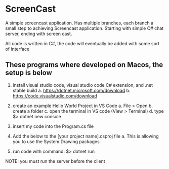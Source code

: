 # ScreenCast
A simple screencast application.  Has multiple branches, each branch a small step to achieving Screencast application.  Starting with simple C# chat server, ending with screen cast.

All code is written in C#, the code will eventually be added with some sort of interface

## These programs where developed on Macos, the setup is below
1. install visual studio code, visual studio code C# extension, and .net stable build
  a. https://dotnet.microsoft.com/download
  b. https://code.visualstudio.com/download

2. create an example Hello World Project in VS Code
  a. File > Open
  b. create a folder
  c. open the terminal in VS code (View > Terminal)
  d. type $> dotnet new console

3. insert my code into the Program.cs file

4. Add the below to the [your project name].csproj file
  a. This is allowing you to use the System.Drawing packages
  <ItemGroup>
    <PackageReference Include="System.Drawing.Common" Version="4.7.0" />
  </ItemGroup>

5. run code with command: $> dotnet run

NOTE: you must run the server before the client
  


